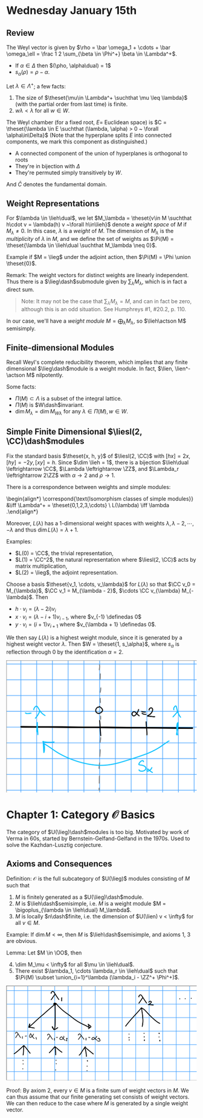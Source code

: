 # Wednesday January 15th

## Review

The Weyl vector is given by $\rho = \bar \omega_1 + \cdots + \bar \omega_\ell = \frac 1 2 \sum_{\beta \in \Phi^+} \beta \in \Lambda^+$.

- If $\alpha \in \Delta$ then $(\pho, \alpha\dual) = 1$
- $s_\alpha(\rho) = \rho - \alpha$.

Let $\lambda \in \Lambda^+$; a few facts:

1. The size of $\theset{\mu\in \Lambda^+ \suchthat \mu \leq \lambda}$ (with the partial order from last time) is finite.
2. $w\lambda < \lambda$ for all $w\in W$.

The Weyl chamber (for a fixed root, $E =$ Euclidean space) is $C = \theset{\lambda \in E \suchthat (\lambda, \alpha) > 0 ~ \forall \alpha\in\Delta}$
(Note that the hyperplane splits $E$ into connected components, we mark this component as distinguished.)

- A connected component of the union of hyperplanes is orthogonal to roots
- They're in bijection with $\Delta$
- They're permuted simply transitively by $W$.

And $\bar C$ denotes the fundamental domain.

## Weight Representations

For $\lambda \in \lieh\dual$, we let $M_\lambda = \theset{v\in M \suchthat h\cdot v = \lambda(h) v ~\forall h\in\lieh}$ denote a *weight space* of $M$ if $M_\lambda \neq 0$.
In this case, $\lambda$ is a *weight* of $M$.
The dimension of $M_\lambda$ is the *multiplicity* of $\lambda$ in $M$, and we define the set of weights as $\Pi(M) = \theset{\lambda \in \lieh\dual \suchthat M_\lambda \neq 0}$.

Example if $M = \lieg$ under the adjoint action, then $\Pi(M) = \Phi \union \theset{0}$.

Remark:
The weight vectors for distinct weights are linearly independent.
Thus there is a $\lieg\dash$submodule given by $\sum_\lambda M_\lambda$, which is in fact a direct sum.

> Note: It may not be the case that $\sum_\lambda M_\lambda = M$, and can in fact be zero, although this is an odd situation.
> See Humphreys \#1, \#20.2, p. 110.

In our case, we'll have a *weight module* $M = \bigoplus_\lambda M_\lambda$, so $\lieh\actson M$ semisimply.

## Finite-dimensional Modules

Recall Weyl's complete reducibility theorem, which implies that any finite dimensional $\lieg\dash$module is a weight module.
In fact, $\lien, \lien^- \actson M$ nilpotently.

Some facts:

- $\Pi(M) \subset \Lambda$ is a subset of the integral lattice.
- $\Pi(M)$ is $W\dash$invariant.
- $\dim M_\lambda = \dim M_{W\lambda}$ for any $\lambda \in \Pi(M), w\in W$.

## Simple Finite Dimensional $\liesl(2, \CC)\dash$modules

Fix the standard basis $\theset{x, h, y}$ of $\liesl(2, \CC)$ with $[h x] = 2x, [h y] = -2y, [x y] = h$.
Since $\dim \lieh = 1$, there is a bijection $\lieh\dual \leftrightarrow \CC$, $\Lambda \leftrightarrow \ZZ$, and $\Lambda_r \leftrightarrow 2\ZZ$ with $\alpha \to 2$ and $\rho \to 1$.

There is a correspondence between weights and simple modules:

\begin{align*}
\correspond{\text{Isomorphism classes of simple modules}} &\iff \Lambda^+ = \theset{0,1,2,3,\cdots} \\
L(\lambda) \iff \lambda
.\end{align*}

Moreover, $L(\lambda)$ has a 1-dimensional weight spaces with weights $\lambda, \lambda - 2, \cdots, -\lambda$
and thus $\dim L(\lambda) = \lambda + 1$.

Examples:

- $L(0) = \CC$, the trivial representation,
- $L(1) = \CC^2$, the natural representation where $\liesl(2, \CC)$ acts by matrix multiplication,
- $L(2) = \lieg$, the adjoint representation.

Choose a basis $\theset{v_1, \cdots, v_\lambda}$ for $L(\lambda)$ so that $\CC v_0 = M_{\lambda}$, $\CC v_1 = M_{\lambda - 2}$, $\cdots \CC v_{\lambda} M_{-\lambda}$.
Then 

- $h\cdot v_i = (\lambda - 2i) v_i$
- $x \cdot v_i = (\lambda - i + 1) v_{i-1}$, where $v_{-1} \definedas 0$
- $y \cdot v_i = (i + 1)v_{i+1}$ where $v_{\lambda + 1} \definedas 0$.

We then say $L(\lambda)$ is a highest weight module, since it is generated by a highest weight vector $\lambda$.
Then $W = \theset{1, s_\alpha}$, where $s_\alpha$ is reflection through 0 by the identification $\alpha = 2$.

![Image](figures/2020-01-15-09:38.png)


# Chapter 1: Category $\mathcal O$ Basics

The category of $U(\lieg)\dash$modules is too big.
Motivated by work of Verma in 60s, started by Bernstein-Gelfand-Gelfand in the 1970s.
Used to solve the Kazhdan-Lusztig conjecture.

## Axioms and Consequences

Definition:
$\mathcal O$ is the full subcategory of $U(\lieg)$ modules consisting of $M$ such that 

1. $M$ is finitely generated as a $U(\lieg)\dash$module.
2. $M$ is $\lieh\dash$semisimple, i.e. $M$ is a weight module $M = \bigoplus_{\lambda \in \lieh\dual} M_\lambda$.
3. $M$ is locally $n\dash$finite, i.e. the dimension of $U(\lien) v < \infty$ for all $v\in M$.

Example:
If $\dim M < \infty$, then $M$ is $\lieh\dash$semisimple, and axioms 1, 3 are obvious.

Lemma:
Let $M \in \OO$, then

4. \dim M_\mu < \infty$ for all $\mu \in \lieh\dual$.
5. There exist $\lambda_1, \cdots \lambda_r \in \lieh\dual$ such that $\Pi(M) \subset \union_{i=1}^\lambda (\lambda_i - \ZZ^+ \Phi^+)$.

![Image](figures/2020-01-15-09:50.png)

Proof:
By axiom 2, every $v\in M$ is a finite sum of weight vectors in $M$.
We can thus assume that our finite generating set consists of weight vectors.
We can then reduce to the case where $M$ is generated by a single weight vector.
